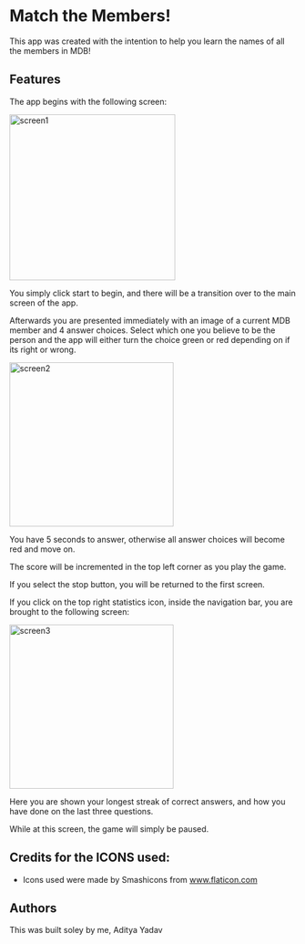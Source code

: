 # Match the Members!

This app was created with the intention to help you learn the names of all the members in MDB!

## Features

The app begins with the following screen:

<img width="291" alt="screen1" src="https://user-images.githubusercontent.com/17814417/36016723-38fe35be-0d29-11e8-8e5e-c04f871bc4b9.png">

You simply click start to begin, and there will be a transition over to the main screen of the app.

Afterwards you are presented immediately with an image of a current MDB member and 4 answer choices. 
Select which one you believe to be the person and the app will either turn the choice green or red depending on if its
right or wrong.

<img width="288" alt="screen2" src="https://user-images.githubusercontent.com/17814417/36016773-75dac3f8-0d29-11e8-9ecf-d575dfa50bec.png">

You have 5 seconds to answer, otherwise all answer choices will become red and move on.

The score will be incremented in the top left corner as you play the game.

If you select the stop button, you will be returned to the first screen.

If you click on the top right statistics icon, inside the navigation bar, you are brought to the following screen:

<img width="288" alt="screen3" src="https://user-images.githubusercontent.com/17814417/36016795-8eb07012-0d29-11e8-89e4-14edea8053f8.png">

Here you are shown your longest streak of correct answers, and how you have done on the last three questions.

While at this screen, the game will simply be paused.

## Credits for the ICONS used:
* Icons used were made by Smashicons from www.flaticon.com 

## Authors

This was built soley by me, Aditya Yadav

